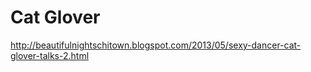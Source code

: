 
# Cat Glover

http://beautifulnightschitown.blogspot.com/2013/05/sexy-dancer-cat-glover-talks-2.html
